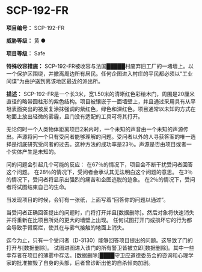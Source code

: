# SCP-192-FR
**项目编号：**  SCP-192-FR

**威胁等级：**  黄 ●

**项目等级：**  Safe

**特殊收容措施：**  SCP-192-FR被收容与法国█████村废弃旧工厂的一堵墙上。以一个保护区围绕，并撤离周边所有居民。任何企图进入村庄的平民都必须以“工业间谍”为由护送到离该地区最近的派出所。

**描述：**  SCP-192-FR是一个长3米，宽1.50米的清晰红色彩绘木门，周围是20厘米直径的略带圆柱形的紫色结构。项目被镶嵌于一面墙壁上，并且通过采用具有从平坦表面突出的被反复涂抹强调的紫红色，绿色和深红色。项目通常以未知的方式在地面上放出轻微的雾霾，且门没有适配的工具可将其打开。

无论何时一个人类物体距离项目2米内时，一个未知的声音由一个未知的声源传出。声源将问一个只有受问者能够理解的问题。受问者以外的人寻获答案的唯一选择是彻底研究受问者的过去。这种方法的成功率是23％。声源是否由项目或者一个实体产生是未知的。

问的问题会引起几个可能的反应：
在67％的情况下，项目会不断干扰受问者回答这个问题。
在28％的情况下，受问者会承认其无法明白这个问题的意思。
在3％的情况下，受问者将显示出强烈的痛苦和企图逃脱的迹象。
在2％的情况下，受问者将试图结束自己的生命。

当发现项目的时候，会钉有一张纸，上面写着“回答你的问题以通过”。

当受问者正确回答提出的问题时，门将打开并且[数据删除]。然后对象将快速消失并将重新在比项目所处的更大的墙壁上出现。
任何试图打开门或损坏它的行为都会导致手臂腐烂，使其在与雾气接触的地面上消失。

迄今为止，只有一个受问者（D-3130）能够回答项目提出的问题。这导致了门的打开与[数据删除]。 试图进图进入该门的所有警卫皆被立即[数据删除]。其中一些幸存者在项目的薄雾中存活。[数据删除]████守卫应道德委员会的咨询和心理学家的批准摧毁了自身的头部，后者曾诊断出他的自杀倾向加剧。


